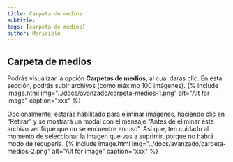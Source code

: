 ```yaml
---
title: Carpeta de medios 
subtitle: 
tags: [carpeta de medios]
author: Maricielo
---
```


## Carpeta de medios 
Podrás visualizar la opción **Carpetas de medios**, al cual darás clic.
En esta sección, podrás subir archivos (como máximo 100 imágenes). 
{% include image.html img="../docs/avanzado/carpeta-medios-1.png" alt="Alt for image" caption="xxx" %}

Opcionalmente, estarás habilitado para eliminar imágenes, haciendo clic en “Retirar” y se mostrará un modal con el mensaje “Antes de eliminar este archivo verifique que no se encuentre en uso”. 
Así que, ten cuidado al momento de seleccionar la imagen que vas a suprimir, porque no habrá modo de recuperla.
{% include image.html img="../docs/avanzado/carpeta-medios-2.png" alt="Alt for image" caption="xxx" %}